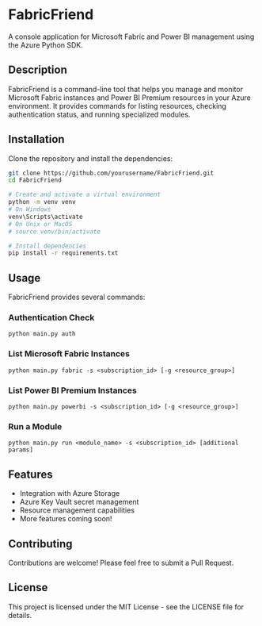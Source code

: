 # FabricFriend

A console application for Microsoft Fabric and Power BI management using the Azure Python SDK.

## Description

FabricFriend is a command-line tool that helps you manage and monitor Microsoft Fabric instances and Power BI Premium resources in your Azure environment. It provides commands for listing resources, checking authentication status, and running specialized modules.

## Installation

Clone the repository and install the dependencies:

```bash
git clone https://github.com/yourusername/FabricFriend.git
cd FabricFriend

# Create and activate a virtual environment
python -m venv venv
# On Windows
venv\Scripts\activate
# On Unix or MacOS
# source venv/bin/activate

# Install dependencies
pip install -r requirements.txt
```

## Usage

FabricFriend provides several commands:

### Authentication Check

```
python main.py auth
```

### List Microsoft Fabric Instances

```
python main.py fabric -s <subscription_id> [-g <resource_group>]
```

### List Power BI Premium Instances

```
python main.py powerbi -s <subscription_id> [-g <resource_group>]
```

### Run a Module

```
python main.py run <module_name> -s <subscription_id> [additional params]
```

## Features

- Integration with Azure Storage
- Azure Key Vault secret management
- Resource management capabilities
- More features coming soon!

## Contributing

Contributions are welcome! Please feel free to submit a Pull Request.

## License

This project is licensed under the MIT License - see the LICENSE file for details.
